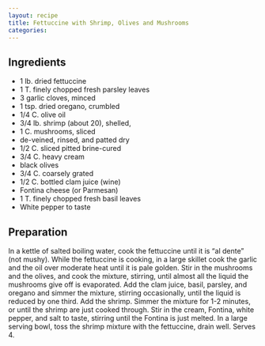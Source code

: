 ```yaml
---
layout: recipe
title: Fettuccine with Shrimp, Olives and Mushrooms
categories:
---
```


## Ingredients

- 1 lb. dried fettuccine
- 1 T. finely chopped fresh parsley leaves
- 3 garlic cloves, minced
- 1 tsp. dried oregano, crumbled
- 1/4 C. olive oil
- 3/4 lb. shrimp (about 20), shelled,
- 1 C. mushrooms, sliced
- de-veined, rinsed, and patted dry
- 1/2 C. sliced pitted brine-cured
- 3/4 C. heavy cream
- black olives
- 3/4 C. coarsely grated
- 1/2 C. bottled clam juice (wine)
- Fontina cheese (or Parmesan)
- 1 T. finely chopped fresh basil leaves
- White pepper to taste

## Preparation

In a kettle of salted boiling water, cook the fettuccine until it is “al dente” (not mushy).  While the fettuccine is cooking, in a large skillet cook the garlic and the oil over moderate heat until it is pale golden.  Stir in the mushrooms and the olives, and cook the mixture, stirring, until almost all the liquid the mushrooms give off is evaporated.  Add the clam juice, basil, parsley, and oregano and simmer the mixture, stirring occasionally, until the liquid is reduced by one third.  Add the shrimp.  Simmer the mixture for 1-2 minutes, or until the shrimp are just cooked through.  Stir in the cream, Fontina, white pepper, and salt to taste, stirring until the Fontina is just melted.  In a large serving bowl, toss the shrimp mixture with the fettuccine, drain well.  Serves 4.
